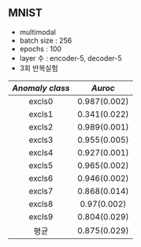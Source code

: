 ## MNIST

- multimodal
- batch size : 256
- epochs : 100
- layer 수 : encoder-5, decoder-5
- 3회 반복실험

*Anomaly class* | *Auroc* |
:---: |:---: |
excls0 | 0.987(0.002) |
excls1 | 0.341(0.022) |
excls2 | 0.989(0.001) |
excls3 | 0.955(0.005) |
excls4 | 0.927(0.001) |
excls5 | 0.965(0.002) |
excls6 | 0.946(0.002) |
excls7 | 0.868(0.014) |
excls8 | 0.97(0.002) |
excls9 | 0.804(0.029) |
평균 | 0.875(0.029) |